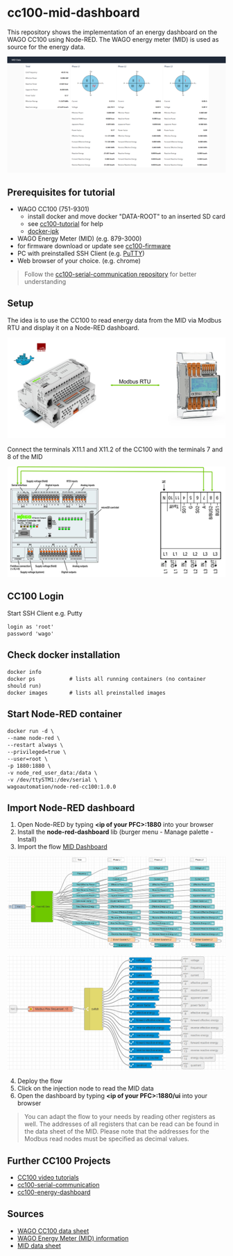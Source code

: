 # cc100-mid-dashboard
This repository shows the implementation of an energy dashboard on the WAGO CC100 using Node-RED. The WAGO energy meter (MID) is used as source for the energy data.

<p align="center">
<img src="images/dashboard.png"
     alt="Node-RED Energy Dashboard"
     title="Node-RED Energy Dashboard"/>
</p>

## Prerequisites for tutorial
* WAGO CC100 (751-9301) 
    - install docker and move docker "DATA-ROOT" to an inserted SD card
    - see [cc100-tutorial](https://www.youtube.com/watch?v=ZIcp3H0h6q0) for help
    - [docker-ipk](https://github.com/WAGO/docker-ipk)
* WAGO Energy Meter (MID) (e.g. 879-3000)
* for firmware download or update see [cc100-firmware](https://github.com/WAGO/cc100-firmware)
* PC with preinstalled SSH Client (e.g. [PuTTY](https://www.putty.org/))
* Web browser of your choice. (e.g. chrome)

> Follow the [cc100-serial-communication repository](https://github.com/WAGO/cc100-serial-communication) for better understanding

## Setup
The idea is to use the CC100 to read energy data from the MID via Modbus RTU and display it on a Node-RED dashboard.

<p align="center">
<img src="images/concept.png"
     alt="Concept"
     title="Concept"/>
</p>

Connect the terminals X11.1 and X11.2 of the CC100 with the terminals 7 and 8 of the MID

<p align="center">
<img src="images/setup.png"
     alt="Connection of the CC100 with the MID"
     title="Connection of the CC100 with the MID"/>
</p>

## CC100 Login
Start SSH Client e.g. Putty 
<pre><code>login as 'root'
password 'wago'
</code></pre>

## Check docker installation
<pre><code>docker info
docker ps           # lists all running containers (no container should run)
docker images       # lists all preinstalled images
</code></pre>

## Start Node-RED container
<pre><code>docker run -d \
--name node-red \
--restart always \
--privileged=true \
--user=root \
-p 1880:1880 \
-v node_red_user_data:/data \
-v /dev/ttySTM1:/dev/serial \
wagoautomation/node-red-cc100:1.0.0
</code></pre>

## Import Node-RED dashboard
1. Open Node-RED by typing **\<ip of your PFC>\:1880** into your browser
2. Install the **node-red-dashboard** lib (burger menu - Manage palette - Install)
3. Import the flow [MID Dashboard](flow_mid_dashboard.json)

<p align="center">
<img src="images/flow_mid_dashboard.png"
     alt="Node-RED Flow MID Dashboard"
     title="Node-RED Flow MID Dashboard"/>
</p>

<p align="center">
<img src="images/subflow_read_mid_data.png"
     alt="Node-RED Subflow Read MID Data"
     title="Node-RED Subflow Read MID Data"/>
</p>

4. Deploy the flow
5. Click on the injection node to read the MID data
6. Open the dashboard by typing **\<ip of your PFC>\:1880/ui** into your browser

> You can adapt the flow to your needs by reading other registers as well. The addresses of all registers that can be read can be found in the data sheet of the MID. Please note that the addresses for the Modbus read nodes must be specified as decimal values.

## Further CC100 Projects
* [CC100 video tutorials](https://www.youtube.com/channel/UCV2GhmZPWc5JU73ktI1St4Q/videos)
* [cc100-serial-communication](https://github.com/WAGO/cc100-serial-communication)
* [cc100-energy-dashboard](https://github.com/WAGO/cc100-energy-dashboard)

## Sources
* [WAGO CC100 data sheet](https://www.wago.com/global/plcs-%E2%80%93-controllers/compact-controller-100/p/751-9301)
* [WAGO Energy Meter (MID) information](https://www.wago.com/global/interface-electronic/discover-current-transformers-voltage-taps/mid-energy-meters)
* [MID data sheet](https://www.wago.com/global/current-transformers-and-voltage-taps/energy-meter-mid/p/879-3000)
